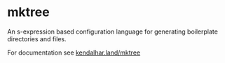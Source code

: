 # mktree

An s-expression based configuration language for generating boilerplate directories and files.

For documentation see [kendalhar.land/mktree](https://kendalhar.land/mktree/)
